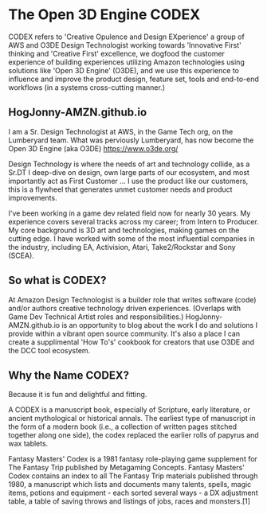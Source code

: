 # The Open 3D Engine CODEX
CODEX refers to 'Creative Opulence and Design EXperience' a group of AWS and O3DE Design Technologist working towards 'Innovative First' thinking and 'Creative First' excellence, we dogfood the customer experience of building experiences utilizing Amazon technologies using solutions like 'Open 3D Engine' (O3DE), and we use this experience to influence and improve the product design, feature set, tools and end-to-end workflows (in a systems cross-cutting manner.)

## HogJonny-AMZN.github.io
I am a Sr. Design Technologist at AWS, in the Game Tech org, on the Lumberyard team.  What was perviously Lumberyard, has now become the Open 3D Engine (aka O3DE) https://www.o3de.org/

Design Technology is where the needs of art and technology collide, as a Sr.DT I deep-dive on design, own large parts of our ecosystem, and most importantly act as First Customer ... I use the product like our customers, this is a flywheel that generates unmet customer needs and product improvements.

I've been working in a game dev related field now for nearly 30 years. My experience covers several tracks across my career; from Intern to Producer. My core background is 3D art and technologies, making games on the cutting edge. I have worked with some of the most influential companies in the industry, including EA, Activision, Atari, Take2/Rockstar and Sony (SCEA).

## So what is CODEX?
At Amazon Design Technologist is a builder role that writes software (code) and/or authors creative technology driven experiences. (Overlaps with Game Dev Technical Artist roles and responsibilities.) HogJonny-AMZN.github.io is an opportunity to blog about the work I do and solutions I provide within a vibrant open source community. It's also a place I can create a supplimental 'How To's' cookbook for creators that use O3DE and the DCC tool ecosystem.

## Why the Name CODEX?
Because it is fun and delightful and fitting.

A CODEX is a manuscript book, especially of Scripture, early literature, or ancient mythological or historical annals. The earliest type of manuscript in the form of a modern book (i.e., a collection of written pages stitched together along one side), the codex replaced the earlier rolls of papyrus and wax tablets.

Fantasy Masters' Codex is a 1981 fantasy role-playing game supplement for The Fantasy Trip published by Metagaming Concepts. Fantasy Masters' Codex contains an index to all The Fantasy Trip materials published through 1980, a manuscript which lists and documents many talents, spells, magic items, potions and equipment - each sorted several ways - a DX adjustment table, a table of saving throws and listings of jobs, races and monsters.[1]
